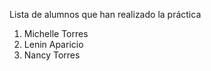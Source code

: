 ﻿Lista de alumnos que han realizado la práctica
1. Michelle Torres
1. Lenin Aparicio
1. Nancy Torres
